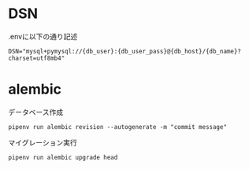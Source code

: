 # DSN

.envに以下の通り記述

`DSN="mysql+pymysql://{db_user}:{db_user_pass}@{db_host}/{db_name}?charset=utf8mb4"`

# alembic

データベース作成

`pipenv run alembic revision --autogenerate -m "commit message"`

マイグレーション実行

`pipenv run alembic upgrade head`
